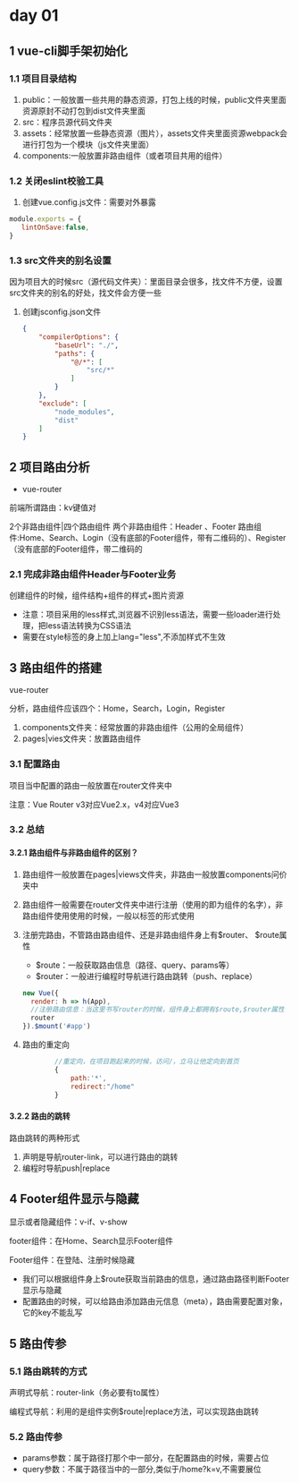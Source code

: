 # day 01

## 1 vue-cli脚手架初始化

### 1.1 项目目录结构

1. public：一般放置一些共用的静态资源，打包上线的时候，public文件夹里面资源原封不动打包到dist文件夹里面
2. src：程序员源代码文件夹
3. assets：经常放置一些静态资源（图片），assets文件夹里面资源webpack会进行打包为一个模块（js文件夹里面）
4. components:一般放置非路由组件（或者项目共用的组件）

### 1.2 关闭eslint校验工具

1. 创建vue.config.js文件：需要对外暴露

```js
module.exports = {
   lintOnSave:false,
}
```

### 1.3 src文件夹的别名设置

因为项目大的时候src（源代码文件夹）：里面目录会很多，找文件不方便，设置src文件夹的别名的好处，找文件会方便一些

1. 创建jsconfig.json文件

   ```json
   {
       "compilerOptions": {
           "baseUrl": "./",
           "paths": {
               "@/*": [
                   "src/*"
               ]
           }
       },
       "exclude": [
           "node_modules",
           "dist"
       ]
   }
   ```





## 2 项目路由分析

* vue-router

前端所谓路由：kv键值对



2个非路由组件|四个路由组件
两个非路由组件：Header 、Footer
路由组件:Home、Search、Login（没有底部的Footer组件，带有二维码的）、Register（没有底部的Footer组件，带二维码的

### 2.1 完成非路由组件Header与Footer业务

创建组件的时候，组件结构+组件的样式+图片资源

* 注意：项目采用的less样式,浏览器不识别less语法，需要一些loader进行处理，把less语法转换为CSS语法
* 需要在style标签的身上加上lang="less",不添加样式不生效





## 3 路由组件的搭建

vue-router

分析，路由组件应该四个：Home，Search，Login，Register

1. components文件夹：经常放置的非路由组件（公用的全局组件）
2. pages|vies文件夹：放置路由组件

### 3.1 配置路由

项目当中配置的路由一般放置在router文件夹中

注意：Vue Router v3对应Vue2.x，v4对应Vue3

### 3.2 总结

#### 3.2.1 路由组件与非路由组件的区别？

1. 路由组件一般放置在pages|views文件夹，非路由一般放置components问价夹中

2. 路由组件一般需要在router文件夹中进行注册（使用的即为组件的名字），非路由组件使用使用的时候，一般以标签的形式使用

3. 注册完路由，不管路由路由组件、还是非路由组件身上有$router、 $route属性

   * $route：一般获取路由信息（路径、query、params等）
   * $router：一般进行编程时导航进行路由跳转（push、replace）

   ```js
   new Vue({
     render: h => h(App),
     //注册路由信息：当这里书写router的时候，组件身上都拥有$route,$router属性
     router
   }).$mount('#app')
   ```

4. 路由的重定向

   ```js
           //重定向，在项目跑起来的时候，访问/，立马让他定向到首页
           {
               path:'*',
               redirect:"/home"
           }
   ```

   

#### 3.2.2 路由的跳转

路由跳转的两种形式

1. 声明是导航router-link，可以进行路由的跳转
2. 编程时导航push|replace





## 4 Footer组件显示与隐藏

显示或者隐藏组件：v-if、v-show

footer组件：在Home、Search显示Footer组件

Footer组件：在登陆、注册时候隐藏

* 我们可以根据组件身上$route获取当前路由的信息，通过路由路径判断Footer显示与隐藏
* 配置路由的时候，可以给路由添加路由元信息（meta），路由需要配置对象，它的key不能乱写



## 5 路由传参

### 5.1 路由跳转的方式

声明式导航：router-link（务必要有to属性）

编程式导航：利用的是组件实例$route|replace方法，可以实现路由跳转

### 5.2 路由传参

* params参数：属于路径打那个中一部分，在配置路由的时候，需要占位
* query参数：不属于路径当中的一部分,类似于/home?k=v,不需要展位





